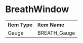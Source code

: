 # BreathWindow

|  |  |
| :--- | :--- |
| **Item Type** | **Item Name** |
| Gauge | BREATH\_Gauge |

